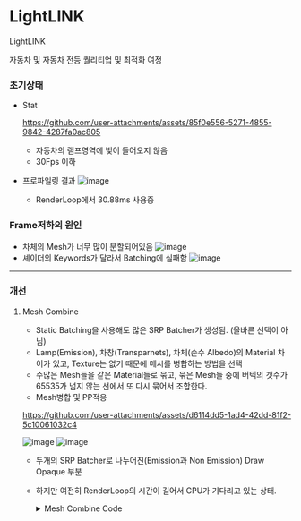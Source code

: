 # LightLINK
LightLINK

자동차 및 자동차 전등 퀄리티업 및 최적화 여정

### 초기상태
- Stat


  https://github.com/user-attachments/assets/85f0e556-5271-4855-9842-4287fa0ac805

  - 자동차의 램프영역에 빛이 들어오지 않음
  - 30Fps 이하

- 프로파일링 결과
![image](https://github.com/user-attachments/assets/914c2bae-f581-49ae-bcda-e6946e662b8a)
  - RenderLoop에서 30.88ms 사용중


### Frame저하의 원인
- 차체의 Mesh가 너무 많이 분할되어있음
  ![image](https://github.com/user-attachments/assets/e73fdddc-7b98-4372-a6d1-6226e4c0c7bc)
- 셰이더의 Keywords가 달라서 Batching에 실패함
  ![image](https://github.com/user-attachments/assets/3603f3f7-55cc-4348-9dd2-d35e9f9f397a)


----
### 개선

1. Mesh Combine
   - Static Batching을 사용해도 많은 SRP Batcher가 생성됨. (올바른 선택이 아님)
   - Lamp(Emission), 차창(Transparnets), 차체(순수 Albedo)의 Material 차이가 있고, Texture는 없기 때문에 메시를 병합하는 방법을 선택 
   - 수많은 Mesh들을 같은 Material들로 묶고, 묶은 Mesh들 중에 버텍의 갯수가 65535가 넘지 않는 선에서 또 다시 묶어서 조합한다.
   - Mesh병합 및 PP적용


    https://github.com/user-attachments/assets/d6114dd5-1ad4-42dd-81f2-5c10061032c4

   ![image](https://github.com/user-attachments/assets/3fc35477-e7cd-44cf-84b4-1313081bbf58)
   ![image](https://github.com/user-attachments/assets/11a63956-1e9a-4726-85e2-aeac9b26240d)
    - 두개의 SRP Batcher로 나누어진(Emission과 Non Emission) Draw Opaque 부분

   - 하지만 여전히 RenderLoop의 시간이 길어서 CPU가 기다리고 있는 상태.


      <details>
        <summary>Mesh Combine Code</summary>
      
        ```C#
      
        void CombineMeshes_Material()
        {
            // 현재 오브젝트의 자식들 중에서 MeshFilter 컴포넌트를 가진 모든 오브젝트를 리스트로 가져옵니다.
            List<MeshFilter> meshFilters = new List<MeshFilter>(GetComponentsInChildren<MeshFilter>());
            if (meshFilters.Count == 0)
            {
                // MeshFilter가 없으면 경고 메시지를 출력하고 메서드를 종료합니다.
                Debug.LogWarning("병합할 메쉬가 없습니다.");
                return;
            }
      
            // Material별로 CombineInstance 리스트를 저장할 딕셔너리입니다.
            Dictionary<Material, List<CombineInstance>> materialToCombineInstances = new Dictionary<Material, List<CombineInstance>>();
            // Material별로 병합된 메쉬의 총 버텍스 수를 저장할 딕셔너리입니다.
            Dictionary<Material, int> materialToVertexCount = new Dictionary<Material, int>();
      
            // 각 MeshFilter를 순회하며 병합 작업을 준비합니다.
            foreach (MeshFilter meshFilter in meshFilters)
            {
                // MeshFilter에 연결된 MeshRenderer를 가져옵니다.
                MeshRenderer meshRenderer = meshFilter.GetComponent<MeshRenderer>();
                if (meshRenderer == null || meshFilter.sharedMesh == null)
                {
                    // MeshRenderer나 Mesh가 없으면 경고 메시지를 출력하고 다음으로 넘어갑니다.
                    Debug.LogWarning($"MeshFilter {meshFilter.name}에 MeshRenderer 또는 Mesh가 없습니다.");
                    continue;
                }
      
                // MeshRenderer에 연결된 머티리얼 배열을 가져옵니다.
                Material[] materials = meshRenderer.sharedMaterials;
      
                // 각 서브메쉬와 머티리얼을 순회합니다.
                for (int i = 0; i < materials.Length && i < meshFilter.sharedMesh.subMeshCount; i++)
                {
                    // 현재 서브메쉬에 해당하는 머티리얼을 가져옵니다.
                    Material material = materials[i];
                    if (material == null)
                    {
                        // 머티리얼이 없으면 경고 메시지를 출력하고 다음으로 넘어갑니다.
                        Debug.LogWarning($"MeshFilter {meshFilter.name}의 서브메쉬 {i}에 머티리얼이 없습니다.");
                        continue;
                    }
      
                    // CombineInstance를 생성하여 병합할 메쉬와 변환 정보를 설정합니다.
                    CombineInstance combineInstance = new CombineInstance
                    {
                        mesh = meshFilter.sharedMesh, // 병합할 메쉬
                        transform = meshFilter.transform.localToWorldMatrix, // 월드 좌표계로 변환 행렬
                        subMeshIndex = i // 서브메쉬 인덱스
                    };
      
                    // 해당 머티리얼에 대한 CombineInstance 리스트가 없으면 새로 생성합니다.
                    if (!materialToCombineInstances.ContainsKey(material))
                    {
                        materialToCombineInstances[material] = new List<CombineInstance>();
                        materialToVertexCount[material] = 0; // 초기 버텍스 수는 0으로 설정
                    }
      
                    // 머티리얼에 해당하는 CombineInstance 리스트에 추가합니다.
                    materialToCombineInstances[material].Add(combineInstance);
                    // 해당 머티리얼의 총 버텍스 수를 업데이트합니다.
                    materialToVertexCount[material] += meshFilter.sharedMesh.vertexCount;
                }
      
                // 원본 MeshFilter 오브젝트를 비활성화합니다.
                meshFilter.gameObject.SetActive(false);
            }
      
            int meshIndex = 0; // 병합된 메쉬의 인덱스를 추적합니다.
            foreach (var pair in materialToCombineInstances)
            {
                Material material = pair.Key; // 현재 머티리얼
                List<CombineInstance> combineInstances = pair.Value; // 해당 머티리얼에 대한 CombineInstance 리스트
                int currentVertexCount = 0; // 현재 병합 중인 메쉬의 총 버텍스 수
                List<CombineInstance> currentCombineInstances = new List<CombineInstance>(); // 현재 병합 중인 CombineInstance 리스트
      
                foreach (var combineInstance in combineInstances)
                {
                    int vertexCount = combineInstance.mesh.vertexCount; // 현재 메쉬의 버텍스 수
                    if (currentVertexCount + vertexCount > MaxVertexCount)
                    {
                        // 최대 버텍스 수를 초과하면 현재까지의 CombineInstance 리스트로 병합된 메쉬를 생성합니다.
                        CreateCombinedMesh(currentCombineInstances, material, meshIndex++);
                        currentCombineInstances.Clear(); // 리스트를 초기화
                        currentVertexCount = 0; // 버텍스 수 초기화
                    }
      
                    // 현재 CombineInstance를 리스트에 추가합니다.
                    currentCombineInstances.Add(combineInstance);
                    // 현재 병합 중인 버텍스 수를 업데이트합니다.
                    currentVertexCount += vertexCount;
                }
      
                if (currentCombineInstances.Count > 0)
                {
                    // 남아 있는 CombineInstance 리스트로 병합된 메쉬를 생성합니다.
                    CreateCombinedMesh(currentCombineInstances, material, meshIndex++);
                }
            }
        }
      
        private void CreateCombinedMesh(List<CombineInstance> combineInstances, Material material, int index)
        {
            GameObject combinedObject = new GameObject($"CombinedMesh_{index}");
            combinedObject.transform.SetParent(transform, false);
            MeshFilter combinedMeshFilter = combinedObject.AddComponent<MeshFilter>();
            MeshRenderer combinedMeshRenderer = combinedObject.AddComponent<MeshRenderer>();
      
            Mesh combinedMesh = new Mesh();
            combinedMesh.indexFormat = UnityEngine.Rendering.IndexFormat.UInt32; // UInt32 인덱스 형식 사용
            combinedMesh.CombineMeshes(combineInstances.ToArray(), true, true);
      
            combinedMeshFilter.sharedMesh = combinedMesh;
            combinedMeshRenderer.sharedMaterial = material;
        }
      
        ```
      
      </details>

